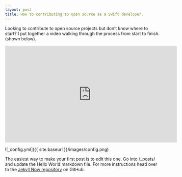 ```yaml
---
layout: post
title: How to contributing to open source as a Swift developer.
---
```


Looking to contribute to open source projects but don’t know where to start? I put together a video walking through the process from start to finish. (shown below).

<iframe width="560" height="315" src="https://www.youtube.com/embed/MAleD3yTfhc" frameborder="0" allow="accelerometer; autoplay; encrypted-media; gyroscope; picture-in-picture" allowfullscreen></iframe>

![_config.yml]({{ site.baseurl }}/images/config.png)

The easiest way to make your first post is to edit this one. Go into /_posts/ and update the Hello World markdown file. For more instructions head over to the [Jekyll Now repository](https://github.com/barryclark/jekyll-now) on GitHub.
